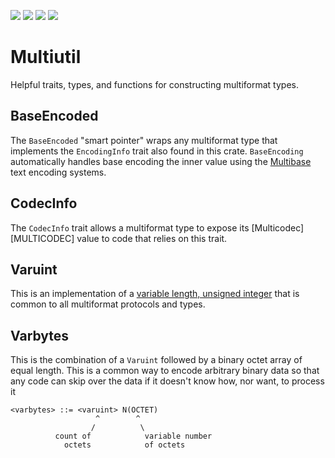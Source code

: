 [![](https://img.shields.io/badge/made%20by-Cryptid%20Technologies-gold.svg?style=flat-square)][CRYPTID]
[![](https://img.shields.io/badge/project-provenance-purple.svg?style=flat-square)][PROVENANCE]
[![](https://img.shields.io/badge/project-multiformats-blue.svg?style=flat-square)][MULTIFORMATS]
![](https://github.com/cryptidtech/multitrait/actions/workflows/rust.yml/badge.svg)

# Multiutil

Helpful traits, types, and functions for constructing multiformat types.

## BaseEncoded

The `BaseEncoded` "smart pointer" wraps any multiformat type that implements
the `EncodingInfo` trait also found in this crate. `BaseEncoding` automatically
handles base encoding the inner value using the [Multibase][MULTIBASE] text
encoding systems.

## CodecInfo

The `CodecInfo` trait allows a multiformat type to expose its
[Multicodec][MULTICODEC] value to code that relies on this trait.

## Varuint

This is an implementation of a [variable length, unsigned integer][VARUINT]
that is common to all multiformat protocols and types.

## Varbytes

This is the combination of a `Varuint` followed by a binary octet array of
equal length. This is a common way to encode arbitrary binary data so that any
code can skip over the data if it doesn't know how, nor want, to process it

```
<varbytes> ::= <varuint> N(OCTET)
                   ^        ^
                  /          \
          count of            variable number
            octets            of octets
```

[CRYPTID]: https://cryptid.tech/
[PROVENANCE]: https://github.com/cryptidtech/provenance-specifications/
[MULTIFORMATS]: https://github.com/multiformats/multiformats/
[MULTIBASE]: https://github.com/multiformats/multibase
[VARUINT]: https://github.com/multiformats/unsigned-varint
